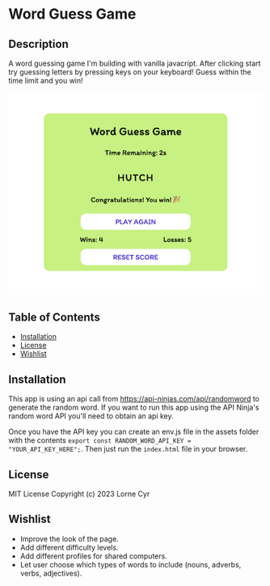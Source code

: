 # Word Guess Game

## Description

A word guessing game I'm building with vanilla javacript. After clicking start try guessing letters by pressing keys on your keyboard! Guess within the time limit and you win!

![Screenshot of the live site](./screenshot.png)

## Table of Contents

- [Installation](#installation)
- [License](#license)
- [Wishlist](#wishlist)

## Installation

This app is using an api call from https://api-ninjas.com/api/randomword to generate the random word. If you want to run this app using the API Ninja's random word API you'll need to obtain an api key.

Once you have the API key you can create an env.js file in the assets folder with the contents `export const RANDOM_WORD_API_KEY = "YOUR_API_KEY_HERE";`. Then just run the `index.html` file in your browser.

## License

MIT License Copyright (c) 2023 Lorne Cyr

## Wishlist

- Improve the look of the page.
- Add different difficulty levels.
- Add different profiles for shared computers.
- Let user choose which types of words to include (nouns, adverbs, verbs, adjectives).

